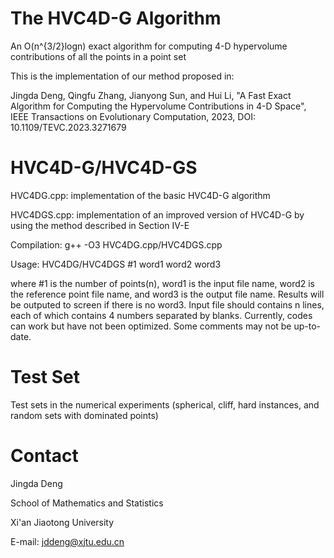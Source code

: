 # The HVC4D-G Algorithm
An O(n^{3/2}logn) exact algorithm for computing 4-D hypervolume contributions of all the points in a point set

This is the implementation of our method proposed in:

Jingda Deng, Qingfu Zhang, Jianyong Sun, and Hui Li, "A Fast Exact Algorithm for Computing the Hypervolume Contributions in 4-D Space", IEEE Transactions on Evolutionary Computation, 2023, DOI: 10.1109/TEVC.2023.3271679

# HVC4D-G/HVC4D-GS
HVC4DG.cpp: implementation of the basic HVC4D-G algorithm

HVC4DGS.cpp: implementation of an improved version of HVC4D-G by using the method described in Section IV-E

Compilation: g++ -O3 HVC4DG.cpp/HVC4DGS.cpp

Usage: HVC4DG/HVC4DGS #1 word1 word2 word3

where #1 is the number of points(n), word1 is the input file name, word2 is the reference point file name, and word3 is the output file name. Results will be outputed to screen if there is no word3. Input file should contains n lines, each of which contains 4 numbers separated by blanks. Currently, codes can work but have not been optimized. Some comments may not be up-to-date.

# Test Set
Test sets in the numerical experiments (spherical, cliff, hard instances, and random sets with dominated points)
# Contact
Jingda Deng

School of Mathematics and Statistics

Xi'an Jiaotong University

E-mail: jddeng@xjtu.edu.cn
